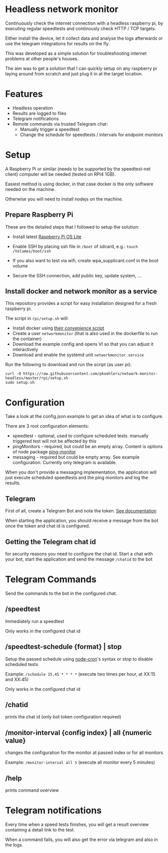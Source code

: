 # Headless network monitor

Continuously check the internet connection with a headless raspberry pi, by executing regular speedtests and continously check HTTP / TCP targets.

Either install the device, let it collect data and analyse the logs afterwards or use the telegram integrations for results on the fly.

This was developed as a simple solution for troubleshooting internet problems at other people's houses. 

The aim was to get a solution that I can quickly setup on any raspberry pi laying around from scratch and just plug it in at the target location.

# Features

* Headless operation
* Results are logged to files
* Telegram notifications
* Remote commands via trusted Telegram chat:
    * Manually trigger a speedtest
    * Change the schedule for speedtests / intervals for endpoint monitors

# Setup

A Raspberry Pi or similar (needs to be supported by the speedtest-net client) computer will be needed (tested on RPI4 1GB). 

Easiest method is using docker, in that case docker is the only software needed on the machine.

Otherwise you will need to install nodejs on the machine.

## Prepare Raspberry Pi

These are the detailed steps that I followed to setup the solution:

* Install latest [Raspberry Pi OS Lite](https://www.raspberrypi.org/software/operating-systems/)

* Enable SSH by placing ssh file in ```/boot``` of sdcard, e.g.: ```touch /Volumes/boot/ssh```

* If you also want to test via wifi, create wpa_supplicant.conf in the boot volume

* Secure the SSH connection, add public key, update system, ...

## Install docker and network monitor as a service

This repository provides a script for easy installation designed for a fresh raspberry pi.

The script in ```rpi/setup.sh``` will:

* Install docker using [their convenience script](https://docs.docker.com/engine/install/debian/#install-using-the-convenience-script)
* Create a user ```networkmonitor``` (that is also used in the dockerfile to run the container)
* Download the example config and opens VI so that you can adjust it interactively
* Download and enable the systemd unit ```networkmonitor.service```

Run the following to download and run the script (as user pi):

```
curl -O https://raw.githubusercontent.com/pkoehlers/network-monitor-headless/master/rpi/setup.sh
sudo setup.sh
```

# Configuration
Take a look at the config.json.example to get an idea of what is to configure.

There are 3 root configuration elements:

* speedtest - optional, used to configure scheduled tests. manually triggered test will not be affected by this
* pingMonitors - required, but could be an empty array. Content is options of node package [ping-monitor](https://www.npmjs.com/package/ping-monitor)
* messaging - required but could be empty array. See example configuration. Currently only telegram is available.

When you don't provide a messaging implementation, the application will just execute scheduled speedtests and the ping monitors and log the results.

## Telegram

First of all, create a Telegram Bot and note the token. [See documentation](https://core.telegram.org/bots#3-how-do-i-create-a-bot)

When starting the application, you should receive a message from the bot once the token and chat id is configured.

## Getting the Telegram chat id
for security reasons you need to configure the chat id. Start a chat with your bot, start the application and send the message ```/chatid``` to the bot


# Telegram Commands
Send the commands to the bot in the configured chat.
## /speedtest
Immediately run a speedtest

Only works in the configured chat id
## /speedtest-schedule {format} | stop
Setup the passed schedule using [node-cron](https://www.npmjs.com/package/node-cron)'s syntax or stop to disable
scheduled tests

Example: ```/schedule 15,45 * * * *``` (execute two times per hour, at XX:15 and XX:45)

Only works in the configured chat id
## /chatid
prints the chat id (only bot token configuration required)

## /monitor-interval {config index} | all {numeric value}
changes the configuration for the monitor at passed index or for all monitors

Example: ```/monitor-interval all 5``` (execute all monitor every 5 minutes)

## /help
prints command overview

# Telegram notifications
Every time when a speed tests finishes, you will get a result overview containing a detail link to the test.

When a command fails, you will also get the error via telegram and also in the logs.